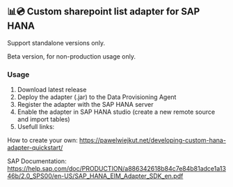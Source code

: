 ## 📊💿 Custom sharepoint list adapter for SAP HANA

Support standalone versions only.

Beta version, for non-production usage only.

### Usage

1.  Download latest release
2.  Deploy the adapter (.jar) to the Data Provisioning Agent
3.  Register the adapter with the SAP HANA server
4.  Enable the adapter in SAP HANA studio (create a new remote source and import tables)
5.  Usefull links:

How to create your own: https://pawelwiejkut.net/developing-custom-hana-adapter-quickstart/

SAP Documentation: https://help.sap.com/doc/PRODUCTION/a886342618b84c7e84b81adce1a1346b/2.0_SPS00/en-US/SAP_HANA_EIM_Adapter_SDK_en.pdf
